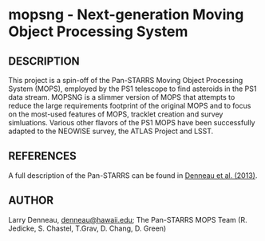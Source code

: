 # mopsng - Next-generation Moving Object Processing System

## DESCRIPTION

This project is a spin-off of the Pan-STARRS Moving Object Processing System (MOPS),
employed by the PS1 telescope to find asteroids in the PS1 data stream.  MOPSNG is
a slimmer version of MOPS that attempts to reduce the large requirements footprint
of the original MOPS and to focus on the most-used features of MOPS, tracklet creation
and survey simluations. Various other flavors of the PS1 MOPS have been successfully adapted to
the NEOWISE survey, the ATLAS Project and LSST.

## REFERENCES

A full description of the Pan-STARRS can be found in [Denneau et al. (2013)](https://arxiv.org/abs/1302.7281).

## AUTHOR

Larry Denneau, denneau@hawaii.edu; The Pan-STARRS MOPS Team (R. Jedicke, S. Chastel, T.Grav, D. Chang, D. Green)
